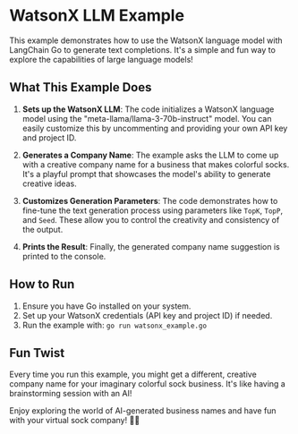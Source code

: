 # WatsonX LLM Example

This example demonstrates how to use the WatsonX language model with LangChain Go to generate text completions. It's a simple and fun way to explore the capabilities of large language models!

## What This Example Does

1. **Sets up the WatsonX LLM**: The code initializes a WatsonX language model using the "meta-llama/llama-3-70b-instruct" model. You can easily customize this by uncommenting and providing your own API key and project ID.

2. **Generates a Company Name**: The example asks the LLM to come up with a creative company name for a business that makes colorful socks. It's a playful prompt that showcases the model's ability to generate creative ideas.

3. **Customizes Generation Parameters**: The code demonstrates how to fine-tune the text generation process using parameters like `TopK`, `TopP`, and `Seed`. These allow you to control the creativity and consistency of the output.

4. **Prints the Result**: Finally, the generated company name suggestion is printed to the console.

## How to Run

1. Ensure you have Go installed on your system.
2. Set up your WatsonX credentials (API key and project ID) if needed.
3. Run the example with: `go run watsonx_example.go`

## Fun Twist

Every time you run this example, you might get a different, creative company name for your imaginary colorful sock business. It's like having a brainstorming session with an AI!

Enjoy exploring the world of AI-generated business names and have fun with your virtual sock company! 🧦🌈

